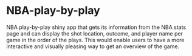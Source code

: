 # NBA-play-by-play
NBA play-by-play shiny app that gets its information from the NBA stats page and can display the shot location, outcome, and player name per game in the order of the plays. This would enable users to have a more interactive and visually pleasing way to get an overview of the game.
